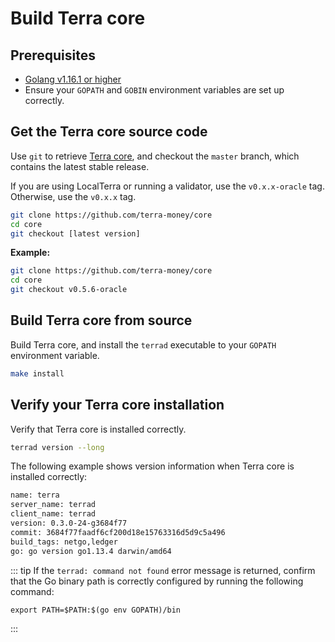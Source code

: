 # Build Terra core

## Prerequisites

- [Golang v1.16.1 or higher](https://golang.org/doc/install)
- Ensure your `GOPATH` and `GOBIN` environment variables are set up correctly.

## Get the Terra core source code

Use `git` to retrieve [Terra core](https://github.com/terra-money/core/), and checkout the `master` branch, which contains the latest stable release.

If you are using LocalTerra or running a validator, use the `v0.x.x-oracle` tag. Otherwise, use the `v0.x.x` tag.

```bash
git clone https://github.com/terra-money/core
cd core
git checkout [latest version]
```

**Example:**
```bash
git clone https://github.com/terra-money/core
cd core
git checkout v0.5.6-oracle
```

## Build Terra core from source

Build Terra core, and install the `terrad` executable to your `GOPATH` environment variable.

```bash
make install
```

## Verify your Terra core installation

Verify that Terra core is installed correctly.

```bash
terrad version --long
```

The following example shows version information when Terra core is installed correctly:

```bash
name: terra
server_name: terrad
client_name: terrad
version: 0.3.0-24-g3684f77
commit: 3684f77faadf6cf200d18e15763316d5d9c5a496
build_tags: netgo,ledger
go: go version go1.13.4 darwin/amd64
```

::: tip
If the `terrad: command not found` error message is returned, confirm that the Go binary path is correctly configured by running the following command:

```
export PATH=$PATH:$(go env GOPATH)/bin
```
:::
